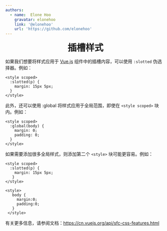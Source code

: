 ```yaml
---
authors:
  - name:  Elone Hoo
    gravatar: elonehoo
    link: '@elonehoo'
    url: 'https://github.com/elonehoo'
---
```


<h1 align="center" style="margin:0;">插槽样式</h1>

<script setup>
import Author from '@theme/components/Author.vue'
import AuthorGrop from '@theme/components/AuthorGrop.vue'
import MouseListenerEvent from '@theme/components/vue/vue3/MouseListenerEvent.vue'
</script>

<AuthorGrop>
  <Author />
</AuthorGrop>

如果我们想要将样式应用于 [Vue.js](https://cn.vuejs.org/) 组件中的插槽内容，可以使用 `:slotted` 伪选择器。例如：

```vue
<style scoped>
  :slotted(p) {
    margin: 15px 5px;
  }
</style>
```

此外，还可以使用 :global 将样式应用于全局范围，即使在 `<style scoped>` 块内。例如：

```vue
<style scoped>
  :global(body) {
    margin: 0;
    padding: 0;
  }
</style>
```

如果需要添加很多全局样式，则添加第二个 `<style>` 块可能更容易。例如：

```vue
<style scoped>
  :slotted(p) {
    margin: 15px 5px;
   }
</style>

<style>
   body {
     margin:0;
     padding:0; 
   } 
 </style> 
```

有关更多信息，请参阅文档：https://cn.vuejs.org/api/sfc-css-features.html
